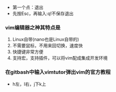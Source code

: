 - 第一个点：退出
- 先按Esc，再输入:q!不保存退出
### vim编辑器之神其特点是
1. Linux自带(nano也是Linux自带的)
2. 不需要鼠标，不用来回切换，速度快
3. 快捷键非常方便
4. 支持宏，支持插件，可以将vim配成集成开发环境
### 在gitbash中输入vimtutor弹出vim的官方教程
- h左，l右，j下k上
